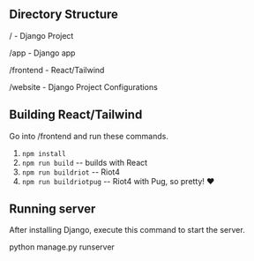 ## Directory Structure

/ - Django Project

/app - Django app

/frontend - React/Tailwind

/website - Django Project Configurations

## Building React/Tailwind

Go into /frontend and run these commands.

1. `npm install`
2. `npm run build` -- builds with React
3. `npm run buildriot` -- Riot4
4. `npm run buildriotpug` -- Riot4 with Pug, so pretty! ♥


## Running server

After installing Django, execute this command to start the server.

python manage.py runserver
